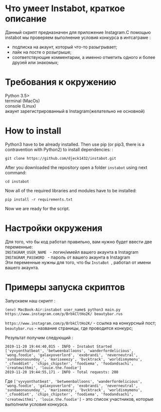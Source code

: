 # Что умеет Instabot, краткое описание 
 Данный скрипт предназначен для приложение Instagram.С помощью instabot мы проверяем выполнение условия конкурса в интсаграме :<br>
<ul>
  <li>подписка на акаунт, который что-то разыгрывает;</li>
  <li>лайк на посте о розыгрыше;</li>
  <li>соответствующие комментарии, а именно отметить одного и более друзей или знакомых;</li>
</ul>

# Требования к окружению
 Python 3.5> <br>
 terminal (MacOs)<br>
 console (Linux) <br>
 акаунт зарегистрированный в Instagram(желательно не основной) 
 
# How to install
Python3 have to be already installed. Then use pip (or pip3, there is a contravention with Python2) to install dependencies: :<br>

``` git clone https://github.com/djeck1432/instabot.git ```

After you downloaded the repository open a folder ```instabot``` using next command: <br>

```cd instabot```

Now all of the required libraries and modules have to be installed:<br>

```pip install -r requirements.txt ```<br>

Now we are ready for the script.

# Настройки окружения 

Для того, что бы код работал правильно, вам нужно будет ввести  две переменные:<br>
```INSTAGRAM_USER_NAME ``` - логин/имейл вашего акаунта в Instagram <br>
```INSTAGRAM_PASSWORD ``` - пароль от вашего акаунта в Instagram <br>
Эти переменные нужны для того, что бы ```InstaBot ```, работал от имени вашего акаунта.

# Примеры запуска скриптов
Запускаем наш скрипт :
```
(env) MacBook-Air:instabot user_name$ python3 main.py https://www.instagram.com/p/BrbkCltHo2K/ beautybar.rus
```
```https://www.instagram.com/p/BrbkCltHo2K/``` - ссылка на конкурсный пост; <br>
```beautybar.rus``` - название страницы, где проводится конкурс;

Результат получим следующий : 
```
2019-11-20 19:44:40,015 - INFO - Instabot Started
['vyvyonthatbeat', 'betweenballoons', 'wanderfordelicious', 'wong.foodie', 'galaxyoverlord', 'exobrandi', 'neverneutral', 'sundaeonasunday_', 'mariseeezy', 'bvcktrack', 'worldismymenu', '_cfooddiet', 'chips_chipster', 'foodiema', 'foodandsachi', 'createwithmi', 'louie.the.foodie']
2019-11-20 19:44:55,171 - INFO - Total requests: 208
```
Где ```['vyvyonthatbeat', 'betweenballoons', 'wanderfordelicious', 'wong.foodie', 'galaxyoverlord', 'exobrandi', 'neverneutral', 'sundaeonasunday_', 'mariseeezy', 'bvcktrack', 'worldismymenu', '_cfooddiet', 'chips_chipster', 'foodiema', 'foodandsachi', 'createwithmi', 'louie.the.foodie']``` - это список участников, которые выполнили условия конкурса.






 
  
 

